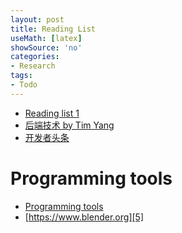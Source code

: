 ```yaml
---
layout: post
title: Reading List
useMath: [latex]
showSource: 'no'
categories:
- Research
tags:
- Todo
---
```




 - [Reading list 1][1]
 - [后端技术 by Tim Yang][2]
 - [开发者头条][3]

# Programming tools
 - [Programming tools][4]
 - [https://www.blender.org][5]










[5]: https://www.blender.org
[4]: https://anteru.net/blog/2012/11/08/2037/index.html
[3]: http://toutiao.io/
[2]: http://timyang.net/
[1]: http://blog.2baxb.me/reading_list
